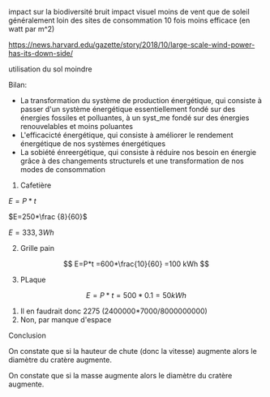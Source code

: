 impact sur la biodiversité
bruit
impact visuel
moins de vent que de soleil
généralement loin des sites de consommation
10 fois moins efficace (en watt par m^2)


https://news.harvard.edu/gazette/story/2018/10/large-scale-wind-power-has-its-down-side/

utilisation du sol moindre

Bilan: 
* La transformation du système de production énergétique, qui consiste à passer d'un système énergétique essentiellement fondé sur des énergies fossiles et polluantes, à un syst_me fondé sur des énergies renouvelables et moins poluantes
* L'efficacicté énergétique, qui consiste à améliorer le rendement énergétique de nos  systèmes énergétiques
* La sobiété énreergétique, qui consiste à réduire nos besoin en énergie grâce à des changements structurels et une transformation de nos modes de consommation

1) Cafetière

$E=P*t$

$E=250*\frac {8}{60}$

$E=333,3 Wh$

2) Grille pain

$$
    E=P*t
    =600*\frac{10}{60}
    =100 kWh
$$

3) PLaque

$$
    E=P*t
    =500*0.1
    =50 kWh
$$

1) Il en faudrait donc 2275 (2400000*7000/8000000000)
2) Non, par manque d'espace


Conclusion

On constate que si la hauteur de chute (donc la vitesse) augmente alors le diamètre du cratère augmente.

On constate que si la masse augmente alors le diamètre du cratère augmente. 

